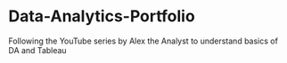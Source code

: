 # Data-Analytics-Portfolio
Following the YouTube series by Alex the Analyst to understand basics of DA and Tableau

